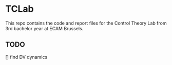 # TCLab

This repo contains the code and report files for the Control Theory Lab from 3rd bachelor year at ECAM Brussels.

## TODO

[] find DV dynamics

